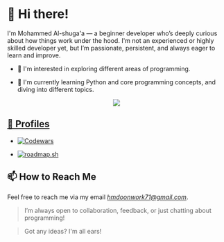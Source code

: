 # 👋 Hi there!

I'm Mohammed Al-shuga'a — a beginner developer who’s deeply curious about how things work under the hood. I'm not an experienced or highly skilled developer yet, but I’m passionate, persistent, and always eager to learn and improve.

- 👀 I'm interested in exploring different areas of programming. 

- 🌱 I'm currently learning Python and core programming concepts, and diving into different topics.


<p align="center">
  <a href="https://skillicons.dev">
    <img src="https://skillicons.dev/icons?i=python,pycharm,vscode,windows,git,github,md" />
  <!-- <a href="https://skills.syvixor.com">
    <img src="https://skills.syvixor.com/api/icons?i=pygame" />
  </a> -->
</p>

## 👤 Profiles
- [![Codewars](https://img.shields.io/badge/Codewars-red?style=flat&logo=codewars&logoColor=white)](https://www.codewars.com/users/Mohammed%20Al-shugaa%20)

- [![roadmap.sh](https://img.shields.io/badge/Roadmap.sh-My%20Learning%20Path-blue?logo=github)](https://roadmap.sh/u/mxd)

## 📫 How to Reach Me

Feel free to reach me via my email *hmdoonwork71@gmail.com*.

> I’m always open to collaboration, feedback, or just chatting about programming!

> Got any ideas? I'm all ears!




